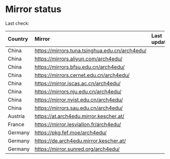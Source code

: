 <script src="./time.js"></script>
# Mirror status
Last check: <script type="text/javascript">localize(1725189442.1105995);</script>

|Country|Mirror|Last update|
|:------|:-----|:----------|
|China|https://mirrors.tuna.tsinghua.edu.cn/arch4edu/|<script type="text/javascript">localize(1725173162);</script>|
|China|https://mirrors.aliyun.com/arch4edu/|<script type="text/javascript">localize(1725129628);</script>|
|China|https://mirrors.bfsu.edu.cn/arch4edu/|<script type="text/javascript">localize(1725173162);</script>|
|China|https://mirrors.cernet.edu.cn/arch4edu/|<script type="text/javascript">localize(1725173162);</script>|
|China|https://mirror.iscas.ac.cn/arch4edu/|<script type="text/javascript">localize(1725173162);</script>|
|China|https://mirrors.nju.edu.cn/arch4edu/|<script type="text/javascript">localize(1725086400);</script>|
|China|https://mirror.nyist.edu.cn/arch4edu/|<script type="text/javascript">localize(1725129628);</script>|
|China|https://mirrors.sau.edu.cn/arch4edu/|<script type="text/javascript">localize(1725129628);</script>|
|Austria|https://at.arch4edu.mirror.kescher.at/|<script type="text/javascript">localize(1725173162);</script>|
|France|https://mirror.lesviallon.fr/arch4edu/|<script type="text/javascript">localize(1725129628);</script>|
|Germany|https://pkg.fef.moe/arch4edu/|<script type="text/javascript">localize(1725173162);</script>|
|Germany|https://de.arch4edu.mirror.kescher.at/|<script type="text/javascript">localize(1725173162);</script>|
|Germany|https://mirror.sunred.org/arch4edu/|<script type="text/javascript">localize(1725173162);</script>|

<script src="./tablefilter/tablefilter.js"></script>
<script src="./table.js"></script>